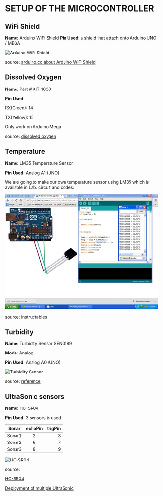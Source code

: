 # SETUP OF THE MICROCONTROLLER
## WiFi Shield
**Name**: Arduino WiFi Shield
**Pin Used**: a shield that attach onto Arduino UNO / MEGA

![Arduino WiFi Shield](https://www.arduino.cc/en/uploads/Main/ArduinoWifiShield.jpg)

source: [arduino.cc about Arduino WiFi Shield](https://www.arduino.cc/en/Main/ArduinoWiFiShield)

## Dissolved Oxygen
**Name**: Part # KIT-103D

**Pin Used**: 

RX(Green): 14

TX(Yellow): 15

Only work on Arduino Mega

source: [dissolved oxygen](https://www.atlas-scientific.com/_files/code/Arduino-Mega-DO-Sample-Code.pdf)

## Temperature

**Name**: LM35 Temperature Sensor

**Pin Used**: Analog A1 (UNO)

We are going to make our own temperature sensor using LM35 which is available in Lab.
circuit and codes:

![LM35](/reference/temperatureLM35/LM35.jpg)

source: [instructables](http://www.instructables.com/id/ARDUINO-TEMPERATURE-SENSOR-LM35/)


## Turbidity

**Name**: Turbidity Sensor SEN0189

**Mode**: Analog

**Pin Used**: Analog A0 (UNO)

![Turbidity Sensor](https://www.dfrobot.com/wiki/images/5/59/SEN0189.jpg)

source:
[reference](https://www.dfrobot.com/wiki/index.php/Turbidity_sensor_SKU:_SEN0189)

## UltraSonic sensors

**Name**: HC-SR04

**Pin Used**: 3 sensors is used

| Sonar         | echoPin| trigPin  |
| ------------- |:------:| --------:|
| Sonar1        | 2      | 3        |
| Sonar2        | 6      | 7        |
| Sonar3        | 8      | 9        |



![HC-SR04](https://www.microcontrollerelectronics.com/wp-content/uploads/2014/10/HCSR04.jpg)

source:

[HC-SR04](https://www.amazon.com/SainSmart-HC-SR04-Ranging-Detector-Distance/dp/B004U8TOE6)

[Deployment of multiple UltraSonic](https://www.youtube.com/watch?v=dSIEuxMHVSI)
